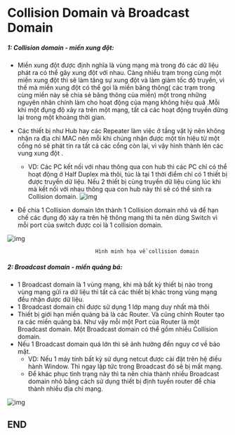 # Collision Domain và Broadcast Domain

##### 1: Collision domain - miền xung đột:
- Miền xung đột được định nghĩa là vùng mạng mà trong đó các dữ liệu phát ra có thể gây xung đột với nhau. Càng nhiều trạm trong cùng một miền xung đột thì sẽ làm tăng sự xung đột và làm giảm tốc độ truyền, vì thế mà miền xung đột có thể gọi là miền băng thông( các trạm trong cùng miền này sẽ chia sẻ băng thông của miền) một trong những nguyên nhân chính làm cho hoạt động của mạng không hiệu quả .Mỗi khi một đụng độ xảy ra trên một mạng, tất cả các hoạt động truyền dừng lại trong một khoảng thời gian.

- Các thiết bị như Hub hay các Repeater làm việc ở tầng vật lý nên không nhận ra địa chỉ MAC nên mỗi khi chúng nhận được một tín hiệu từ một cổng nó sẽ phát tin ra tất cả các cổng còn lại, vì vậy hình thành lên các vung xung đột .

  - VD:  Các PC kết nối với nhau thông qua con hub thì các PC chỉ có thể hoạt động ở Half Duplex mà thôi, túc là tại 1 thời điểm chỉ có 1 thiết bị được truyền dữ liệu. Nếu 2 thiết bị cùng truyền dữ liệu cùng lúc khi mà kết nối với nhau thông qua con hub này thì sẽ có thể sinh ra Collision domain.
![img](https://scontent.fhan3-2.fna.fbcdn.net/v/t1.15752-9/60330985_288605508715870_4385278075844165632_n.png?_nc_cat=103&_nc_oc=AQmUs0IPvv5q_8FAdVgsOI2CXQU7Qebq0yZT1CzutNTIuOY3sH7hiBwdtdZ0RGEiwr0&_nc_ht=scontent.fhan3-2.fna&oh=4df2d0b07fe51471aefd6c11b06ad80a&oe=5D664D8F)
- Để chia 1 Collision domain lớn thành 1 Collision domain nhỏ và để hạn chế các đụng độ xảy ra trên hệ thông mạng thì ta nên dùng Switch vì mỗi port của switch được coi là 1 collision domain.



![img](https://cdn.networklessons.com/wp-content/uploads/2016/11/xswitch-each-interface-collision-domain.png.pagespeed.a.ic.BFF6Fw30pG.png)

                                Hình minh họa về collision domain
                                
##### 2: Broadcast domain - miền quảng bá:
- 1 Broadcast domain là 1 vùng mạng, khi mà bất kỳ thiết bị nào trong vùng mạng gửi ra dữ liệu thì tất cả các thiết bị khác trong vùng mạng đều nhận được dữ liệu.
- 1 Broadcast domain chỉ được sử dụng 1 lớp mạng duy nhất mà thôi 
- Thiết bị giới hạn miền quảng bá là các Router. Và cũng chính Router tạo ra các miền quảng bá. Như vậy mỗi một Port của Router là một Broadcast domain. Một Broadcast domain có thể gồm nhiều Collision domain.
- Nếu 1 Broadcast domain quá lớn thì sẽ ảnh hưởng đến nguy cơ về bảo mật.
  - VD: Nếu 1 máy tính bất kỳ sử dụng netcut được cài đặt trên hệ điều hành Window. Thì ngay lập tức trong Broadcast đó sẽ bị mất mạng.
  - Để khác phục tình trạng này thì ta nên chia thành nhiều Broadcast domain nhỏ bằng cách sử dụng thiết bị định tuyến router để chia thành nhiều địa chỉ mạng.

![img](https://media.geeksforgeeks.org/wp-content/uploads/Computer-Network-Broadcast-Domain-Collision.png)

## END
